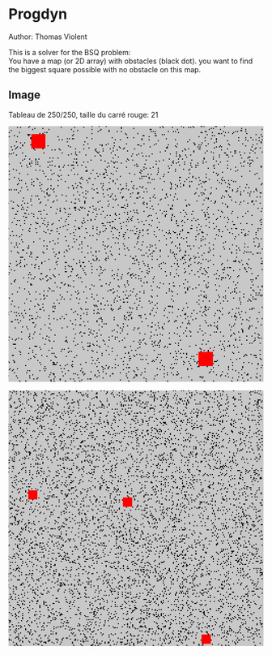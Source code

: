 # Progdyn

Author: Thomas Violent  

This is a solver for the BSQ problem:  
You have a map (or 2D array) with obstacles (black dot). you want to find the biggest square possible with no obstacle on this map.

## Image

Tableau de 250/250, taille du carré rouge: 21

![img](sample%20250-3000-14-2.bmp)

![img](sample%20250-6000-3.bmp)
